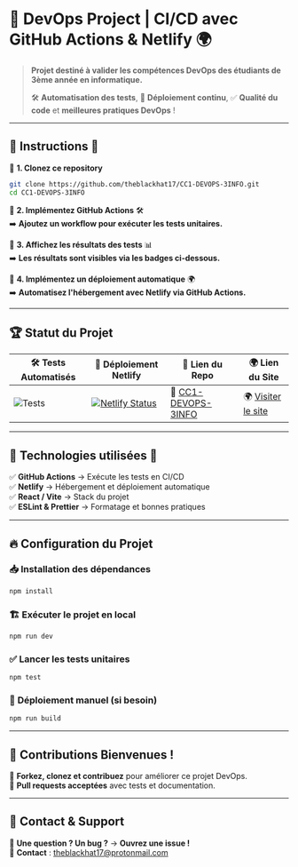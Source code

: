 # 🚀 DevOps Project | CI/CD avec GitHub Actions & Netlify 🌍

> **Projet destiné à valider les compétences DevOps des étudiants de 3ème année en informatique.**
>
> 🛠 **Automatisation des tests**, 📡 **Déploiement continu**, ✅ **Qualité du code** et **meilleures pratiques DevOps** !

---

## 📖 **Instructions 📜**

🔹 **1. Clonez ce repository**  
```bash
git clone https://github.com/theblackhat17/CC1-DEVOPS-3INFO.git
cd CC1-DEVOPS-3INFO
```
🔹 **2. Implémentez GitHub Actions** 🛠  
➡️ **Ajoutez un workflow pour exécuter les tests unitaires.**  

🔹 **3. Affichez les résultats des tests** 📊  
➡️ **Les résultats sont visibles via les badges ci-dessous.**  

🔹 **4. Implémentez un déploiement automatique** 🌍  
➡️ **Automatisez l'hébergement avec Netlify via GitHub Actions.**  

---

## 🏆 **Statut du Projet**

| 🛠 **Tests Automatisés** | 🚀 **Déploiement Netlify** | 🔗 **Lien du Repo** | 🌍 **Lien du Site** |
|----------------|-----------------|-----------------|-----------------|
| ![Tests](https://github.com/theblackhat17/CC1-DEVOPS-3INFO/actions/workflows/test.yml/badge.svg) | [![Netlify Status](https://api.netlify.com/api/v1/badges/402823d7-d00b-4b48-909e-ed07606182eb/deploy-status)](https://app.netlify.com/sites/tbh17/deploys) | 🔗 [CC1-DEVOPS-3INFO](https://github.com/theblackhat17/CC1-DEVOPS-3INFO) | 🌍 [Visiter le site](https://tbh17.netlify.app/) |

---

## 📌 **Technologies utilisées 🔧**
✅ **GitHub Actions** → Exécute les tests en CI/CD  
✅ **Netlify** → Hébergement et déploiement automatique  
✅ **React / Vite** → Stack du projet  
✅ **ESLint & Prettier** → Formatage et bonnes pratiques  

---

## 🔥 **Configuration du Projet**  

### 📥 **Installation des dépendances**
```bash
npm install
```

### 🏗 **Exécuter le projet en local**
```bash
npm run dev
```

### ✅ **Lancer les tests unitaires**
```bash
npm test
```

### 🚀 **Déploiement manuel (si besoin)**
```bash
npm run build
```

---

## 🤝 **Contributions Bienvenues !**  
📌 **Forkez, clonez et contribuez** pour améliorer ce projet DevOps.  
📌 **Pull requests acceptées** avec tests et documentation.  

---

## 🎯 **Contact & Support**
💬 **Une question ? Un bug ?** → **Ouvrez une issue !**  
📩 **Contact** : theblackhat17@protonmail.com  
